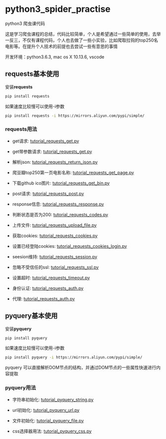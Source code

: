 # python3_spider_practise
python3 爬虫课代码

这是学习爬虫课程的总结，代码比较简单，个人是希望通过一些简单的使用，去举一反三，不仅有课程代码，个人也去做了一些小实验，比如爬取拉钩的top250名电影等。在提升个人技术的前提也去尝试一些有意思的事情

开发环境：python3.6.3, mac os X 10.13.6, vscode

## requests基本使用

安装**requests**

```bash
pip install requests
```

如果速度比较慢可以使用-i参数

```bash
pip install requests -i https://mirrors.aliyun.com/pypi/simple/
```

### requests用法

- get请求: [tutorial_requests_get.py](https://github.com/Rockycai/python3_spider_practise/blob/master/requests/tutorial_requests_get.py)

- get带参数请求: [tutorial_requests_get.py](https://github.com/Rockycai/python3_spider_practise/blob/master/requests/tutorial_requests_get.py)

- 解析json: [tutorial_requests_return_json.py](https://github.com/Rockycai/python3_spider_practise/blob/master/requests/tutorial_requests_return_json.py)

- 爬豆瓣top250第一页电影名称: [tutorial_requests_get_page.py](https://github.com/Rockycai/python3_spider_practise/blob/master/requests/tutorial_requests_get_page.py)

- 下载github ico图片: [tutorial_requests_get_bin.py](https://github.com/Rockycai/python3_spider_practise/blob/master/requests/tutorial_requests_get_bin.py)

- post请求: [tutorial_requests_post.py](https://github.com/Rockycai/python3_spider_practise/blob/master/requests/tutorial_requests_post.py)

- response信息: [tutorial_requests_response.py](https://github.com/Rockycai/python3_spider_practise/blob/master/requests/tutorial_requests_response.py)

- 判断状态是否为200: [tutorial_requests_codes.py](https://github.com/Rockycai/python3_spider_practise/blob/master/requests/tutorial_requests_codes.py)

- 上传文件: [tutorial_requests_upload_file.py](https://github.com/Rockycai/python3_spider_practise/blob/master/requests/tutorial_requests_upload_file.py)

- 获取cookies: [tutorial_requests_cookies.py](https://github.com/Rockycai/python3_spider_practise/blob/master/requests/tutorial_requests_cookies.py)

- 设置已经登陆cookies: [tutorial_requests_cookies_login.py](https://github.com/Rockycai/python3_spider_practise/blob/master/requests/tutorial_requests_cookies_login.py)

- seesion维持: [tutorial_requests_session.py](https://github.com/Rockycai/python3_spider_practise/blob/master/requests/tutorial_requests_session.py)

- 忽略不受信任的ssl: [tutorial_requests_ssl.py](https://github.com/Rockycai/python3_spider_practise/blob/master/requests/tutorial_requests_ssl.py)

- 设置超时: [tutorial_requests_timeout.py](https://github.com/Rockycai/python3_spider_practise/blob/master/requests/tutorial_requests_timeout.py)

- 身份认证: [tutorial_requests_auth.py](https://github.com/Rockycai/python3_spider_practise/blob/master/requests/tutorial_requests_auth.py)

- 代理: [tutorial_requests_auth.py](https://github.com/Rockycai/python3_spider_practise/blob/master/requests/tutorial_requests_auth.py)

## pyquery基本使用

安装**pyquery**

```bash
pip install pyquery
```

如果速度比较慢可以使用-i参数

```bash
pip install pyquery -i https://mirrors.aliyun.com/pypi/simple/
```

pyquery 可以直接解析DOM节点的结构，并通过DOM节点的一些属性快速进行内容提取

### pyquery用法

- 字符串初始化: [tutorial_pyquery_string.py](https://github.com/Rockycai/python3_spider_practise/blob/master/pyquery/tutorial_pyquery_string.py)

- url初始化: [tutorial_pyquery_url.py](https://github.com/Rockycai/python3_spider_practise/blob/master/pyquery/tutorial_pyquery_url.py)

- 文件初始化: [tutorial_pyquery_file.py](https://github.com/Rockycai/python3_spider_practise/blob/master/pyquery/tutorial_pyquery_file.py)

- css选择器用法: [tutorial_pyquery_css.py](https://github.com/Rockycai/python3_spider_practise/blob/master/pyquery/tutorial_pyquery_css.py)